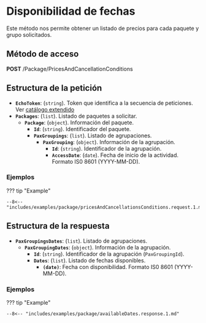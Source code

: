 # Disponibilidad de fechas

Este método nos permite obtener un listado de precios para cada paquete y grupo solicitados.

## Método de acceso

**POST** /Package/PricesAndCancellationConditions

## Estructura de la petición

- **``EchoToken``**: (``string``). Token que identifica a la secuencia de peticiones. Ver [catálogo extendido](../extendedCatalog#estructura-de-la-respuesta)
- **``Packages``**: (``list``). Listado de paquetes a solicitar.
    - **``Package``**: (``object``). Información del paquete.
        - **``Id``**: (``string``). Identificador del paquete.
        - **``PaxGroupings``**: (``list``). Listado de agrupaciones.
            - **``PaxGrouping``**: (``object``). Información de la agrupación.
                - **``Id``**: (``string``). Identificador de la agrupación.
                - **``AccessDate``**: (``date``). Fecha de inicio de la actividad. Formato IS0 8601 (YYYY-MM-DD).

### Ejemplos

??? tip "Example"
    
    --8<-- "includes/examples/package/pricesAndCancellationsConditions.request.1.md"

## Estructura de la respuesta

- **``PaxGroupingsDates``**: (``list``). Listado de agrupaciones.
    - **``PaxGroupingDates``**: (``object``). Información de la agrupación.
        - **``Id``**: (``string``). Identificador de la agrupación (``PaxGroupingId``).
        - **``Dates``**: (``list``). Listado de fechas disponibles.
            - **``(date)``**: Fecha con disponibilidad. Formato IS0 8601 (YYYY-MM-DD). 

### Ejemplos

??? tip "Example"
    
    --8<-- "includes/examples/package/availableDates.response.1.md"